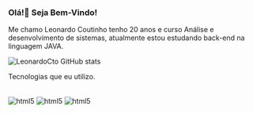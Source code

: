 ### Olá!👋 Seja Bem-Vindo!


Me chamo Leonardo Coutinho tenho 20 anos e curso Análise e desenvolvimento de sistemas, atualmente estou estudando back-end na linguagem JAVA.


![LeonardoCto GitHub stats](https://github-readme-stats.vercel.app/api?username=LeonardoCto&showicons=true&theme=radical)

Tecnologias que eu utilizo.
<div style="dysplay : inline_block"><br/>
<img align="center" alt=html5 src="https://img.shields.io/badge/HTML5-E34F26?style=for-the-badge&logo=html5&logoColor=white" />
  <img align="center" alt=html5 src="https://img.shields.io/badge/CSS3-1572B6?style=for-the-badge&logo=css3&logoColor=white" />
  <img align="center" alt=html5 src="https://img.shields.io/badge/Java-ED8B00?style=for-the-badge&logo=openjdk&logoColor=white" />
</div>
